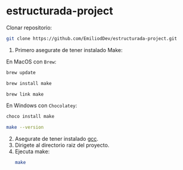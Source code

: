 # estructurada-project

Clonar repositorio:

```bash
git clone https://github.com/EmiliodDev/estructurada-project.git
```

1. Primero asegurate de tener instalado Make:

En MacOS con `Brew`:
```bash
brew update
```
```bash
brew install make
```
```bash
brew link make 
```

En Windows con `Chocolatey`:
```bash
choco install make
```
```bash
make --version
```

2. Asegurate de tener instalado [gcc](https://gcc.gnu.org/).
3. Dirigete al directorio raiz del proyecto.
4. Ejecuta make:
    ```bash
    make
    ```

